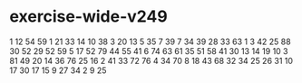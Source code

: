 # exercise-wide-v249
1
12
54
59
1
21
33
14
10
38
3
20
13
5
35
7
39
7
34
39
28
33
63
1
3
42
25
88
30
52
29
52
59
5
17
52
79
44
55
41
6
74
63
61
35
51
58
41
30
13
14
19
10
3
81
49
20
14
36
76
25
16
2
41
33
72
76
4
34
70
8
18
43
68
32
34
25
26
31
10
17
30
17
15
9
27
34
2
9
25

